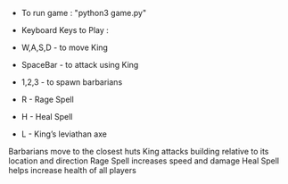 - To run game : "python3 game.py"

- Keyboard Keys to Play :
- W,A,S,D - to move King
- SpaceBar - to attack using King
- 1,2,3 - to spawn barbarians
- R - Rage Spell
- H - Heal Spell
- L - King’s leviathan axe

Barbarians move to the closest huts
King attacks building relative to its location and direction
Rage Spell increases speed and damage
Heal Spell helps increase health of all players



